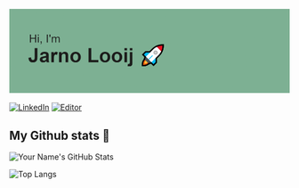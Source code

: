  ![HI](/header.png)

 [![LinkedIn](https://img.shields.io/badge/LinkedIn-jarnolooij-informational?style=flat-square&logo=linkedin&logoColor=white)](https://www.linkedin.com/in/jarnolooij/)
 [![Editor](https://img.shields.io/badge/Editor-VSCode-blue?style=flat-square&logo=visual-studio-code&logoColor=white)](https://code.visualstudio.com/)
 

## My Github stats 🚀
![Your Name's GitHub Stats](https://github-readme-stats.vercel.app/api?username=jarnolooij&show_icons=true&rank_icon=github&theme=github_dark_dimmed&include_all_commits=true&hide=contribs,issues)

![Top Langs](https://github-readme-stats.vercel.app/api/top-langs/?username=jarnolooij&layout=compact&theme=github_dark_dimmed)
